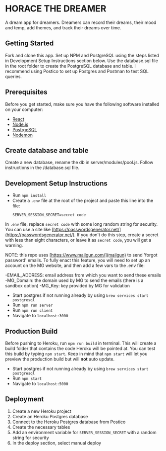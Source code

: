 # HORACE THE DREAMER

A dream app for dreamers. Dreamers can record their dreams, their mood and temp, add themes, and track their dreams over time.

## Getting Started

Fork and clone this app. Set up NPM and PostgreSQL using the steps listed in Development Setup Instructions section below. Use the database.sql file in the root folder to create the PostgreSQL database and table. I recommend using Postico to set up Postgres and Postman to test SQL queries.


## Prerequisites

Before you get started, make sure you have the following software installed on your computer:
- [React](https://reactjs.org/)
- [Node.js](https://nodejs.org/en/)
- [PostrgeSQL](https://www.postgresql.org/)
- [Nodemon](https://nodemon.io/)

## Create database and table

Create a new database, rename the db in server/modules/pool.js. Follow instructions in the /database.sql file.

## Development Setup Instructions

* Run `npm install`
* Create a `.env` file at the root of the project and paste this line into the file:
    ```
    SERVER_SESSION_SECRET=secret code
    ```
 In `.env` file, replace `secret code` with some long random string for security. You can use a site like  [https://passwordsgenerator.net/](https://passwordsgenerator.net/). If you don't do this step, create a secret with less than eight characters, or leave it as `secret code`, you will get a warning.
 
NOTE: this repo uses [https://www.mailgun.com/](mailgun) to send 'forgot password' emails. To fully enact this feature, you will need to set up an account on the MG website, and then add a few vars to the .env file:

-EMAIL_ADDRESS: email address from which you want to send these emails 
-MG_Domain: the domain used by MG to send the emails (there is a sandbox option)
-MG_Key: key provided by MG for validation

* Start postgres if not running already by using `brew services start postgresql`
* Run `npm run server`
* Run `npm run client`
* Navigate to `localhost:3000`

## Production Build

Before pushing to Heroku, run `npm run build` in terminal. This will create a build folder that contains the code Heroku will be pointed at. You can test this build by typing `npm start`. Keep in mind that `npm start` will let you preview the production build but will **not** auto update.

* Start postgres if not running already by using `brew services start postgresql`
* Run `npm start`
* Navigate to `localhost:5000`


## Deployment

1. Create a new Heroku project
2. Create an Heroku Postgres database
3. Connect to the Heroku Postgres database from Postico
4. Create the necessary tables
5. Add an environment variable for `SERVER_SESSION_SECRET` with a random string for security
6. In the deploy section, select manual deploy
